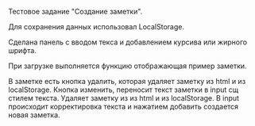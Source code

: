 Тестовое задание "Создание заметки".
 
 Для сохранения данных использовал LocalStorage.
 
Сделана панель с вводом текса и добавлением курсива или жирного шрифта.

При загрузке выполняется функцию отображающая пример заметки.

В заметке есть кнопка удалить, которая удаляет заметку из html и из localStorage.
Кнопка изменить, переносит текст заметки в input сщ стилем текста. Удаляет заметку из из html и из localStorage.
В input происходит корректировка текста и нажатием добавить создается новая заметка.
